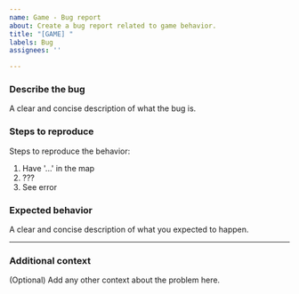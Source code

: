 ```yaml
---
name: Game - Bug report
about: Create a bug report related to game behavior.
title: "[GAME] "
labels: Bug
assignees: ''

---
```


### Describe the bug
A clear and concise description of what the bug is.

### Steps to reproduce
Steps to reproduce the behavior:
1. Have '...' in the map
2. ???
3. See error

### Expected behavior
A clear and concise description of what you expected to happen.

---

### Additional context
(Optional) Add any other context about the problem here.
